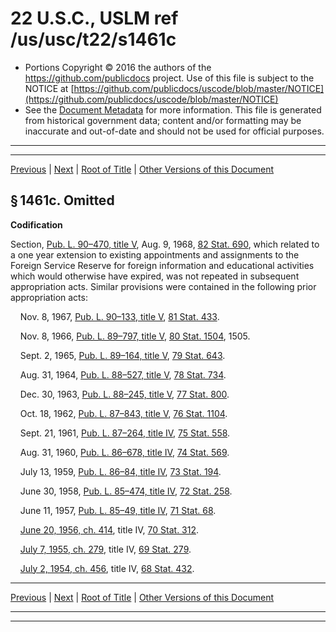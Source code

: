 ---
---

# 22 U.S.C., USLM ref /us/usc/t22/s1461c

* Portions Copyright © 2016 the authors of the https://github.com/publicdocs project.
  Use of this file is subject to the NOTICE at [https://github.com/publicdocs/uscode/blob/master/NOTICE](https://github.com/publicdocs/uscode/blob/master/NOTICE)
* See the [Document Metadata](././../../../../..//README.md) for more information.
  This file is generated from historical government data; content and/or formatting may be inaccurate and out-of-date and should not be used for official purposes.

----------
----------

[Previous](./../../../../..//us/usc/t22/ch18/schV/m__us_usc_t22_s1461b.md) | [Next](./../../../../..//us/usc/t22/ch18/schV/m__us_usc_t22_s1462.md) | [Root of Title](./../../../../../) | [Other Versions of this Document](https://publicdocs.github.io/go/links?ns=uslm&ref=%2Fus%2Fusc%2Ft22%2Fs1461c)

## § 1461c. Omitted

 __Codification__ 

Section, [Pub. L. 90–470, title V][/us/pl/90/470/tV], Aug. 9, 1968, [82 Stat. 690][/us/stat/82/690], which related to a one year extension to existing appointments and assignments to the Foreign Service Reserve for foreign information and educational activities which would otherwise have expired, was not repeated in subsequent appropriation acts. Similar provisions were contained in the following prior appropriation acts:

    Nov. 8, 1967, [Pub. L. 90–133, title V][/us/pl/90/133/tV], [81 Stat. 433][/us/stat/81/433].

    Nov. 8, 1966, [Pub. L. 89–797, title V][/us/pl/89/797/tV], [80 Stat. 1504][/us/stat/80/1504], 1505.

    Sept. 2, 1965, [Pub. L. 89–164, title V][/us/pl/89/164/tV], [79 Stat. 643][/us/stat/79/643].

    Aug. 31, 1964, [Pub. L. 88–527, title V][/us/pl/88/527/tV], [78 Stat. 734][/us/stat/78/734].

    Dec. 30, 1963, [Pub. L. 88–245, title V][/us/pl/88/245/tV], [77 Stat. 800][/us/stat/77/800].

    Oct. 18, 1962, [Pub. L. 87–843, title V][/us/pl/87/843/tV], [76 Stat. 1104][/us/stat/76/1104].

    Sept. 21, 1961, [Pub. L. 87–264, title IV][/us/pl/87/264/tIV], [75 Stat. 558][/us/stat/75/558].

    Aug. 31, 1960, [Pub. L. 86–678, title IV][/us/pl/86/678/tIV], [74 Stat. 569][/us/stat/74/569].

    July 13, 1959, [Pub. L. 86–84, title IV][/us/pl/86/84/tIV], [73 Stat. 194][/us/stat/73/194].

    June 30, 1958, [Pub. L. 85–474, title IV][/us/pl/85/474/tIV], [72 Stat. 258][/us/stat/72/258].

    June 11, 1957, [Pub. L. 85–49, title IV][/us/pl/85/49/tIV], [71 Stat. 68][/us/stat/71/68].

    [June 20, 1956, ch. 414][/us/act/1956-06-20/ch414], title IV, [70 Stat. 312][/us/stat/70/312].

    [July 7, 1955, ch. 279][/us/act/1955-07-07/ch279], title IV, [69 Stat. 279][/us/stat/69/279].

    [July 2, 1954, ch. 456][/us/act/1954-07-02/ch456], title IV, [68 Stat. 432][/us/stat/68/432].

----------

[Previous](./../../../../..//us/usc/t22/ch18/schV/m__us_usc_t22_s1461b.md) | [Next](./../../../../..//us/usc/t22/ch18/schV/m__us_usc_t22_s1462.md) | [Root of Title](./../../../../../) | [Other Versions of this Document](https://publicdocs.github.io/go/links?ns=uslm&ref=%2Fus%2Fusc%2Ft22%2Fs1461c)

----------
----------

[/us/pl/90/470/tV]: https://publicdocs.github.io/go/links?ns=uslm&ref=%2Fus%2Fpl%2F90%2F470%2FtV
[/us/stat/82/690]: https://publicdocs.github.io/go/links?ns=uslm&ref=%2Fus%2Fstat%2F82%2F690
[/us/pl/90/133/tV]: https://publicdocs.github.io/go/links?ns=uslm&ref=%2Fus%2Fpl%2F90%2F133%2FtV
[/us/stat/81/433]: https://publicdocs.github.io/go/links?ns=uslm&ref=%2Fus%2Fstat%2F81%2F433
[/us/pl/89/797/tV]: https://publicdocs.github.io/go/links?ns=uslm&ref=%2Fus%2Fpl%2F89%2F797%2FtV
[/us/stat/80/1504]: https://publicdocs.github.io/go/links?ns=uslm&ref=%2Fus%2Fstat%2F80%2F1504
[/us/pl/89/164/tV]: https://publicdocs.github.io/go/links?ns=uslm&ref=%2Fus%2Fpl%2F89%2F164%2FtV
[/us/stat/79/643]: https://publicdocs.github.io/go/links?ns=uslm&ref=%2Fus%2Fstat%2F79%2F643
[/us/pl/88/527/tV]: https://publicdocs.github.io/go/links?ns=uslm&ref=%2Fus%2Fpl%2F88%2F527%2FtV
[/us/stat/78/734]: https://publicdocs.github.io/go/links?ns=uslm&ref=%2Fus%2Fstat%2F78%2F734
[/us/pl/88/245/tV]: https://publicdocs.github.io/go/links?ns=uslm&ref=%2Fus%2Fpl%2F88%2F245%2FtV
[/us/stat/77/800]: https://publicdocs.github.io/go/links?ns=uslm&ref=%2Fus%2Fstat%2F77%2F800
[/us/pl/87/843/tV]: https://publicdocs.github.io/go/links?ns=uslm&ref=%2Fus%2Fpl%2F87%2F843%2FtV
[/us/stat/76/1104]: https://publicdocs.github.io/go/links?ns=uslm&ref=%2Fus%2Fstat%2F76%2F1104
[/us/pl/87/264/tIV]: https://publicdocs.github.io/go/links?ns=uslm&ref=%2Fus%2Fpl%2F87%2F264%2FtIV
[/us/stat/75/558]: https://publicdocs.github.io/go/links?ns=uslm&ref=%2Fus%2Fstat%2F75%2F558
[/us/pl/86/678/tIV]: https://publicdocs.github.io/go/links?ns=uslm&ref=%2Fus%2Fpl%2F86%2F678%2FtIV
[/us/stat/74/569]: https://publicdocs.github.io/go/links?ns=uslm&ref=%2Fus%2Fstat%2F74%2F569
[/us/pl/86/84/tIV]: https://publicdocs.github.io/go/links?ns=uslm&ref=%2Fus%2Fpl%2F86%2F84%2FtIV
[/us/stat/73/194]: https://publicdocs.github.io/go/links?ns=uslm&ref=%2Fus%2Fstat%2F73%2F194
[/us/pl/85/474/tIV]: https://publicdocs.github.io/go/links?ns=uslm&ref=%2Fus%2Fpl%2F85%2F474%2FtIV
[/us/stat/72/258]: https://publicdocs.github.io/go/links?ns=uslm&ref=%2Fus%2Fstat%2F72%2F258
[/us/pl/85/49/tIV]: https://publicdocs.github.io/go/links?ns=uslm&ref=%2Fus%2Fpl%2F85%2F49%2FtIV
[/us/stat/71/68]: https://publicdocs.github.io/go/links?ns=uslm&ref=%2Fus%2Fstat%2F71%2F68
[/us/act/1956-06-20/ch414]: https://publicdocs.github.io/go/links?ns=uslm&ref=%2Fus%2Fact%2F1956-06-20%2Fch414
[/us/stat/70/312]: https://publicdocs.github.io/go/links?ns=uslm&ref=%2Fus%2Fstat%2F70%2F312
[/us/act/1955-07-07/ch279]: https://publicdocs.github.io/go/links?ns=uslm&ref=%2Fus%2Fact%2F1955-07-07%2Fch279
[/us/stat/69/279]: https://publicdocs.github.io/go/links?ns=uslm&ref=%2Fus%2Fstat%2F69%2F279
[/us/act/1954-07-02/ch456]: https://publicdocs.github.io/go/links?ns=uslm&ref=%2Fus%2Fact%2F1954-07-02%2Fch456
[/us/stat/68/432]: https://publicdocs.github.io/go/links?ns=uslm&ref=%2Fus%2Fstat%2F68%2F432


